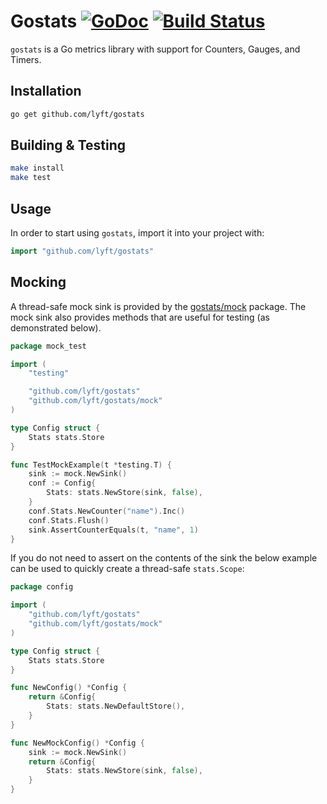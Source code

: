 # Gostats [![GoDoc](https://godoc.org/github.com/lyft/gostats?status.svg)](https://godoc.org/github.com/lyft/gostats) [![Build Status](https://travis-ci.org/lyft/gostats.svg)](https://travis-ci.org/lyft/gostats)

`gostats` is a Go metrics library with support for Counters, Gauges, and Timers.

## Installation

```sh
go get github.com/lyft/gostats
```

## Building & Testing

```sh
make install
make test
```

## Usage

In order to start using `gostats`, import it into your project with:

```go
import "github.com/lyft/gostats"
```


## Mocking

A thread-safe mock sink is provided by the [gostats/mock](https://github.com/lyft/gostats/blob/mock-sink/mock/sink.go) package.  The mock sink also provides methods that are useful for testing (as demonstrated below).
```go
package mock_test

import (
	"testing"

	"github.com/lyft/gostats"
	"github.com/lyft/gostats/mock"
)

type Config struct {
	Stats stats.Store
}

func TestMockExample(t *testing.T) {
	sink := mock.NewSink()
	conf := Config{
		Stats: stats.NewStore(sink, false),
	}
	conf.Stats.NewCounter("name").Inc()
	conf.Stats.Flush()
	sink.AssertCounterEquals(t, "name", 1)
}
```

If you do not need to assert on the contents of the sink the below example can be used to quickly create a thread-safe `stats.Scope`:
```go
package config

import (
	"github.com/lyft/gostats"
	"github.com/lyft/gostats/mock"
)

type Config struct {
	Stats stats.Store
}

func NewConfig() *Config {
	return &Config{
		Stats: stats.NewDefaultStore(),
	}
}

func NewMockConfig() *Config {
	sink := mock.NewSink()
	return &Config{
		Stats: stats.NewStore(sink, false),
	}
}
```
